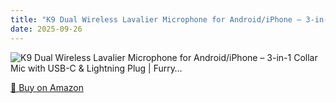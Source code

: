 ```yaml
---
title: "K9 Dual Wireless Lavalier Microphone for Android/iPhone – 3-in-1 Collar Mic with USB-C & Lightning Plug | Furry…"
date: 2025-09-26
---
```


<img src="" alt="K9 Dual Wireless Lavalier Microphone for Android/iPhone – 3-in-1 Collar Mic with USB-C & Lightning Plug | Furry…" style="max-width:100%;"/>

[🛒 Buy on Amazon](?tag=dineshtechblo-21)